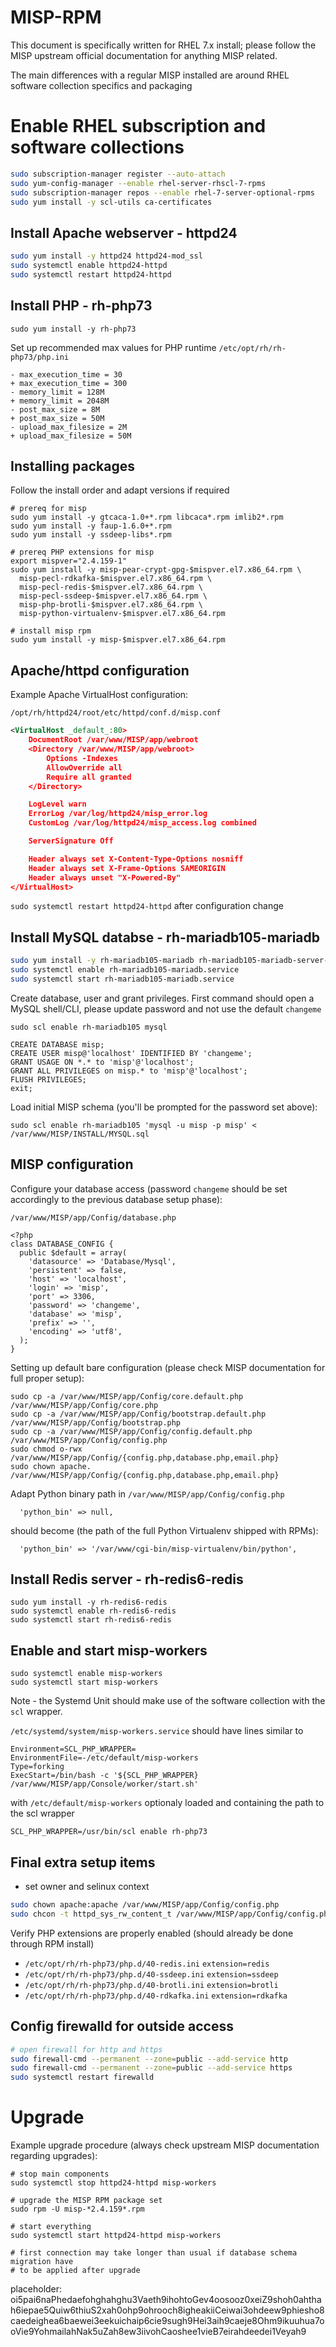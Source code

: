 # MISP-RPM

This document is specifically written for RHEL 7.x install;
please follow the MISP upstream official documentation for anything MISP
related.

The main differences with a regular MISP installed are around RHEL software
collection specifics and packaging

# Enable RHEL subscription and software collections

```bash
sudo subscription-manager register --auto-attach
sudo yum-config-manager --enable rhel-server-rhscl-7-rpms
sudo subscription-manager repos --enable rhel-7-server-optional-rpms
sudo yum install -y scl-utils ca-certificates
```

## Install Apache webserver - httpd24

```bash
sudo yum install -y httpd24 httpd24-mod_ssl
sudo systemctl enable httpd24-httpd
sudo systemctl restart httpd24-httpd
```

## Install PHP - rh-php73

```
sudo yum install -y rh-php73
```

Set up recommended max values for PHP runtime
`/etc/opt/rh/rh-php73/php.ini`
```
- max_execution_time = 30
+ max_execution_time = 300
- memory_limit = 128M
+ memory_limit = 2048M
- post_max_size = 8M
+ post_max_size = 50M
- upload_max_filesize = 2M
+ upload_max_filesize = 50M
```

## Installing packages

Follow the install order and adapt versions if required
```
# prereq for misp
sudo yum install -y gtcaca-1.0+*.rpm libcaca*.rpm imlib2*.rpm
sudo yum install -y faup-1.6.0+*.rpm
sudo yum install -y ssdeep-libs*.rpm

# prereq PHP extensions for misp
export mispver="2.4.159-1"
sudo yum install -y misp-pear-crypt-gpg-$mispver.el7.x86_64.rpm \
  misp-pecl-rdkafka-$mispver.el7.x86_64.rpm \
  misp-pecl-redis-$mispver.el7.x86_64.rpm \
  misp-pecl-ssdeep-$mispver.el7.x86_64.rpm \
  misp-php-brotli-$mispver.el7.x86_64.rpm \
  misp-python-virtualenv-$mispver.el7.x86_64.rpm

# install misp rpm
sudo yum install -y misp-$mispver.el7.x86_64.rpm
```

## Apache/httpd configuration

Example Apache VirtualHost configuration:

`/opt/rh/httpd24/root/etc/httpd/conf.d/misp.conf`
```xml
<VirtualHost _default_:80>
    DocumentRoot /var/www/MISP/app/webroot
    <Directory /var/www/MISP/app/webroot>
        Options -Indexes
        AllowOverride all
        Require all granted
    </Directory>

    LogLevel warn
    ErrorLog /var/log/httpd24/misp_error.log
    CustomLog /var/log/httpd24/misp_access.log combined

    ServerSignature Off

    Header always set X-Content-Type-Options nosniff
    Header always set X-Frame-Options SAMEORIGIN 
    Header always unset "X-Powered-By"
</VirtualHost>
```

`sudo systemctl restart httpd24-httpd` after configuration change

## Install MySQL databse - rh-mariadb105-mariadb

```bash
sudo yum install -y rh-mariadb105-mariadb rh-mariadb105-mariadb-server-utils
sudo systemctl enable rh-mariadb105-mariadb.service
sudo systemctl start rh-mariadb105-mariadb.service
```

Create database, user and grant privileges. 
First command should open a MySQL shell/CLI, 
please update password and not use the default `changeme`

```
sudo scl enable rh-mariadb105 mysql

CREATE DATABASE misp;
CREATE USER misp@'localhost' IDENTIFIED BY 'changeme';
GRANT USAGE ON *.* to 'misp'@'localhost';
GRANT ALL PRIVILEGES on misp.* to 'misp'@'localhost';
FLUSH PRIVILEGES;
exit;
```

Load initial MISP schema (you'll be prompted for the password set above):

```
sudo scl enable rh-mariadb105 'mysql -u misp -p misp' < /var/www/MISP/INSTALL/MYSQL.sql
```

## MISP configuration

Configure your database access (password `changeme` should be set accordingly
to the previous database setup phase):

`/var/www/MISP/app/Config/database.php`
```
<?php
class DATABASE_CONFIG {
  public $default = array(
    'datasource' => 'Database/Mysql',
    'persistent' => false,
    'host' => 'localhost',
    'login' => 'misp',
    'port' => 3306,
    'password' => 'changeme',
    'database' => 'misp',
    'prefix' => '',
    'encoding' => 'utf8',
  );
}
```

Setting up default bare configuration (please check MISP documentation for full
proper setup):

```
sudo cp -a /var/www/MISP/app/Config/core.default.php /var/www/MISP/app/Config/core.php
sudo cp -a /var/www/MISP/app/Config/bootstrap.default.php /var/www/MISP/app/Config/bootstrap.php
sudo cp -a /var/www/MISP/app/Config/config.default.php /var/www/MISP/app/Config/config.php
sudo chmod o-rwx /var/www/MISP/app/Config/{config.php,database.php,email.php}
sudo chown apache. /var/www/MISP/app/Config/{config.php,database.php,email.php}
```

Adapt Python binary path in `/var/www/MISP/app/Config/config.php`

```
  'python_bin' => null,
```

should become (the path of the full Python Virtualenv shipped with RPMs):
```
  'python_bin' => '/var/www/cgi-bin/misp-virtualenv/bin/python',
```

## Install Redis server - rh-redis6-redis

```
sudo yum install -y rh-redis6-redis
sudo systemctl enable rh-redis6-redis
sudo systemctl start rh-redis6-redis
```

## Enable and start misp-workers

```
sudo systemctl enable misp-workers
sudo systemctl start misp-workers
```

Note - the Systemd Unit should make use of the software collection with the
`scl` wrapper.

`/etc/systemd/system/misp-workers.service` should have lines similar to

```
Environment=SCL_PHP_WRAPPER=
EnvironmentFile=-/etc/default/misp-workers
Type=forking
ExecStart=/bin/bash -c '${SCL_PHP_WRAPPER} /var/www/MISP/app/Console/worker/start.sh'
```

with `/etc/default/misp-workers` optionaly loaded and containing the path to
the scl wrapper

```
SCL_PHP_WRAPPER=/usr/bin/scl enable rh-php73
```

## Final extra setup items

- set owner and selinux context 
```bash
sudo chown apache:apache /var/www/MISP/app/Config/config.php
sudo chcon -t httpd_sys_rw_content_t /var/www/MISP/app/Config/config.php
```

Verify PHP extensions are properly enabled (should already be done through RPM
install)

- `/etc/opt/rh/rh-php73/php.d/40-redis.ini` 
  `extension=redis`
- `/etc/opt/rh/rh-php73/php.d/40-ssdeep.ini` 
  `extension=ssdeep`
- `/etc/opt/rh/rh-php73/php.d/40-brotli.ini` 
  `extension=brotli`
- `/etc/opt/rh/rh-php73/php.d/40-rdkafka.ini`
  `extension=rdkafka`

## Config firewalld for outside access

```bash
# open firewall for http and https
sudo firewall-cmd --permanent --zone=public --add-service http
sudo firewall-cmd --permanent --zone=public --add-service https
sudo systemctl restart firewalld
```

# Upgrade

Example upgrade procedure (always check upstream MISP documentation regarding
upgrades):

```
# stop main components
sudo systemctl stop httpd24-httpd misp-workers

# upgrade the MISP RPM package set
sudo rpm -U misp-*2.4.159*.rpm

# start everything
sudo systemctl start httpd24-httpd misp-workers

# first connection may take longer than usual if database schema migration have
# to be applied after upgrade
```

placeholder: oi5pai6naPhedaefohghahghu3Vaeth9ihohtoGev4oosooz0xeiZ9shoh0ahthah6iepae5Quiw6thiuS2xah0ohp9ohrooch8igheakiiCeiwai3ohdeew9phiesho8caedeighea6baewei3eekuichaip6cie9sugh9Hei3aih9caeje8Ohm9ikuuhua7ooVie9YohmailahNak5uZah8ew3iivohCaoshee1vieB7eirahdeedei1Veyah9

